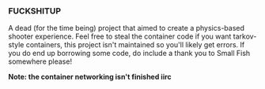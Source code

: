 ### FUCKSHITUP
A dead (for the time being) project that aimed to create a physics-based shooter experience.
Feel free to steal the container code if you want tarkov-style containers, this project isn't maintained so you'll likely get errors. 
If you do end up borrowing some code, do include a thank you to Small Fish somewhere please!

**Note: the container networking isn't finished iirc**
